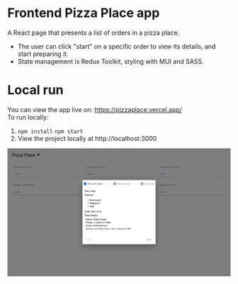 # Frontend Pizza Place app 

A React page that presents a list of orders in a pizza place.
* The user can click "start" on a specific order to view its details, and start preparing it.
* State management is Redux Toolkit, styling with MUI and SASS.

# Local run
You can view the app live on: https://pizzaplace.vercel.app/
<br>
To run locally: 
1. `npm install` `npm start`
2. View the project locally at http://localhost:3000

![image info](./pictures/screenshot.png)
